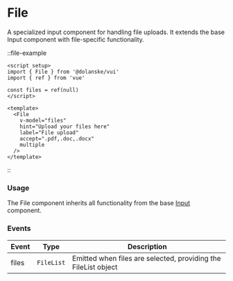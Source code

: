 # File

A specialized input component for handling file uploads. It extends the base Input component with file-specific functionality.

::file-example

```vue
<script setup>
import { File } from '@dolanske/vui'
import { ref } from 'vue'

const files = ref(null)
</script>

<template>
  <File
    v-model="files"
    hint="Upload your files here"
    label="File upload"
    accept=".pdf,.doc,.docx"
    multiple
  />
</template>
```

::

### Usage

The File component inherits all functionality from the base [Input](/docs/components/input) component.

### Events

| Event | Type       | Description                                                    |
| ----- | ---------- | -------------------------------------------------------------- |
| files | `FileList` | Emitted when files are selected, providing the FileList object |
